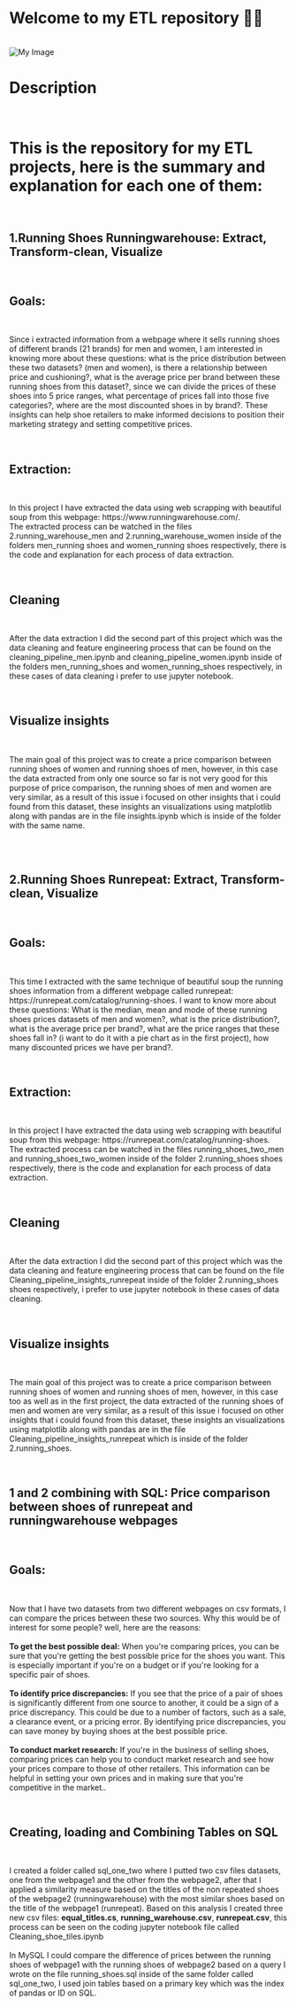 <h1>Welcome to my ETL repository 🧐👋</h1>
<br>
<img src="https://miro.medium.com/v2/resize:fit:1400/1*Mkb6pMXJ7XeZY7fLonG9XA.gif" alt="My Image">
<br>
<h1>Description</h1>
<br>
<h1>This is the repository for my ETL projects, here is the summary and explanation for each one of them:</h1>
<br>
<h2>1.Running Shoes Runningwarehouse: Extract, Transform-clean, Visualize</h2>
<br>
<h2>Goals:</h2>
<br>
<p>Since i extracted information from a webpage where it sells running shoes of different brands (21 brands) for men and women, I am interested in knowing more about these questions: what is the price distribution between these two datasets? (men and women), is there a relationship between price and cushioning?, what is the average price per brand between these running shoes from this dataset?, since we can divide the prices of these shoes into 5 price ranges, what percentage of prices fall into those five categories?, where are the most discounted shoes in by brand?. These insights can help shoe retailers to make informed decisions to position their marketing strategy and setting competitive prices.</p>
<br>
<h2>Extraction:</h2>
<br>
<p>In this project I have extracted the data using web scrapping with beautiful soup from this webpage: https://www.runningwarehouse.com/.<br>
The extracted process can be watched in the files 2.running_warehouse_men and 2.running_warehouse_women inside of the folders men_running shoes and women_running shoes respectively, there is the code and explanation for each process of data extraction.</p>
<br>
<h2>Cleaning</h2>
<br>
<p>After the data extraction I did the second part of this project which was the data cleaning and feature engineering process that can be found on the cleaning_pipeline_men.ipynb and cleaning_pipeline_women.ipynb inside of the folders men_running_shoes and women_running_shoes respectively, in these cases of data cleaning i prefer to use jupyter notebook.</p>
<br>
<h2>Visualize insights</h2>
<br>
<p>The main goal of this project was to create a price comparison between running shoes of women and running shoes of men, however, in this case the data extracted from only one source so far is not very good for this purpose of price comparison, the running shoes of men and women are very similar, as a result of this issue i focused on other insights that i could found from this dataset, these insights an visualizations using matplotlib along with pandas are in the file insights.ipynb which is inside of the folder with the same name.</p>
<br></br>


<h2>2.Running Shoes Runrepeat: Extract, Transform-clean, Visualize</h2>
<br>
<h2>Goals:</h2>
<br>
<p>This time I extracted with the same technique of beautiful soup the running shoes information from a different webpage called runrepeat: https://runrepeat.com/catalog/running-shoes. I want to know more about these questions: What is the median, mean and mode
of these running shoes prices datasets of men and women?, what is the price distribution?, what is the average price per brand?,
what are the price ranges that these shoes fall in? (i want to do it with a pie chart as in the first project), how many discounted
prices we have per brand?.</p>
<br>
<h2>Extraction:</h2>
<br>
<p>In this project I have extracted the data using web scrapping with beautiful soup from this webpage: 
https://runrepeat.com/catalog/running-shoes.<br>
The extracted process can be watched in the files running_shoes_two_men and running_shoes_two_women inside of the folder 2.running_shoes shoes respectively, there is the code and explanation for each process of data extraction.</p>
<br>
<h2>Cleaning</h2>
<br>
<p>After the data extraction I did the second part of this project which was the data cleaning and feature engineering process that can be found on the file Cleaning_pipeline_insights_runrepeat inside of the folder 2.running_shoes shoes respectively, i prefer to use jupyter notebook in these cases of data cleaning.</p>
<br>
<h2>Visualize insights</h2>
<br>
<p>The main goal of this project was to create a price comparison between running shoes of women and running shoes of men, however, in this case too as well as in the first project, the data extracted of the running shoes of men and women are very similar, as a result of this issue i focused on other insights that i could found from this dataset, these insights an visualizations using matplotlib along with pandas are in the file Cleaning_pipeline_insights_runrepeat which is inside of the folder 2.running_shoes.</p>
<br>



<h2>1 and 2 combining with SQL: Price comparison between shoes of runrepeat and runningwarehouse webpages</h2>
<br>
<h2>Goals:</h2>
<br>
<p>Now that I have two datasets from two different webpages on csv formats, I can compare the prices between these two sources. Why this would be of interest for some people? well, here are the reasons:
<br>
<br>
<strong>To get the best possible deal:</strong> When you're comparing prices, you can be sure that you're getting the best possible price for the shoes you want. This is especially important if you're on a budget or if you're looking for a specific pair of shoes.
<br>
<br>
<strong>To identify price discrepancies:</strong> If you see that the price of a pair of shoes is significantly different from one source to another, it could be a sign of a price discrepancy. This could be due to a number of factors, such as a sale, a clearance event, or a pricing error. By identifying price discrepancies, you can save money by buying shoes at the best possible price.
<br>
<br>
<strong>To conduct market research:</strong> If you're in the business of selling shoes, comparing prices can help you to conduct market research and see how your prices compare to those of other retailers. This information can be helpful in setting your own prices and in making sure that you're competitive in the market..
<br>
</p>
<br>
<h2>Creating, loading and Combining Tables on SQL</h2>
<br>
<p>I created a folder called sql_one_two where I putted two csv files datasets, one from the webpage1 and the other from the webpage2, after that I applied a similarity measure based on the titles of the non repeated shoes of the webpage2 (runningwarehouse) with the most similar shoes based on the title of the webpage1 (runrepeat). Based on this analysis I created three new csv files: <strong>equal_titles.cs</strong>, <strong>running_warehouse.csv</strong>, <strong>runrepeat.csv</strong>, this process can be seen on the coding jupyter notebook file called Cleaning_shoe_tiles.ipynb
<br>
<br>
In MySQL I could compare the difference of prices between the running shoes of webpage1 with the running shoes of webpage2 based on a query I wrote on the file running_shoes.sql inside of the same folder called sql_one_two, I used join tables based on a primary key which was the index of pandas or ID on SQL.
</p>
<br>

